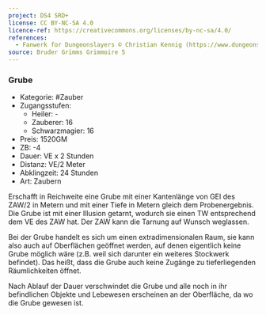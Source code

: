 ```yaml
---
project: DS4 SRD+
license: CC BY-NC-SA 4.0
licence-ref: https://creativecommons.org/licenses/by-nc-sa/4.0/
references: 
  - Fanwerk for Dungeonslayers © Christian Kennig (https://www.dungeonslayers.net/)
source: Bruder Grimms Grimmoire 5
---
```


### Grube

- Kategorie: #Zauber
- Zugangsstufen:
  - Heiler: -
  - Zauberer: 16
  - Schwarzmagier: 16
- Preis: 1520GM
- ZB: -4
- Dauer: VE x 2 Stunden
- Distanz: VE/2 Meter
- Abklingzeit: 24 Stunden
- Art: Zaubern

Erschafft in Reichweite eine Grube mit einer Kantenlänge von GEI des ZAW/2 in Metern und mit einer Tiefe in Metern gleich dem Probenergebnis. Die Grube ist mit einer Illusion getarnt, wodurch sie einen TW entsprechend dem VE des ZAW hat. Der ZAW kann die Tarnung auf Wunsch weglassen.

Bei der Grube handelt es sich um einen extradimensionalen Raum, sie kann also auch auf Oberflächen geöffnet werden, auf denen eigentlich keine Grube möglich wäre (z.B. weil sich darunter ein weiteres Stockwerk befindet). Das heißt, dass die Grube auch keine Zugänge zu tieferliegenden Räumlichkeiten öffnet.

Nach Ablauf der Dauer verschwindet die Grube und alle noch in ihr befindlichen Objekte und Lebewesen erscheinen an der Oberfläche, da wo die Grube gewesen ist.


